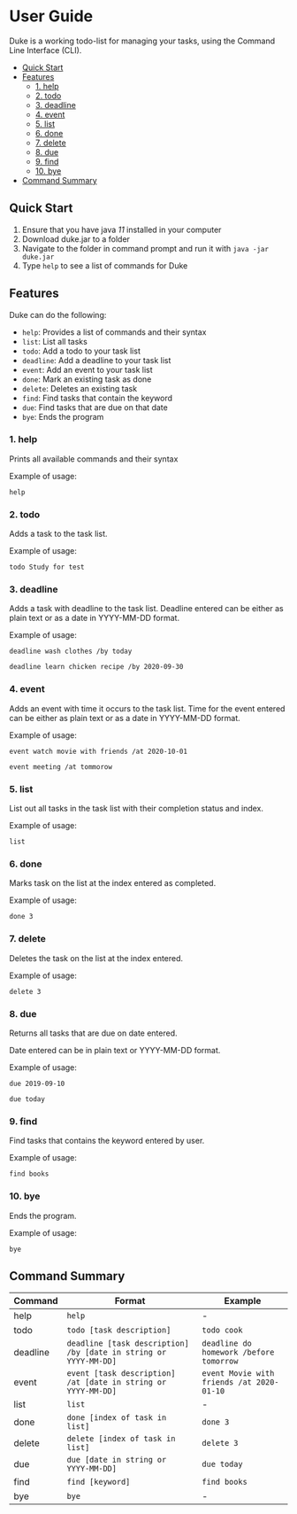# User Guide

Duke is a working todo-list for managing your tasks, using the Command Line Interface (CLI). 

* [Quick Start](#quick-start)
* [Features](#features)
    + [1. help](#1-help)
    + [2. todo](#2-todo)
    + [3. deadline](#3-deadline)
    + [4. event](#4-event)
    + [5. list](#5-list)
    + [6. done](#6-done)
    + [7. delete](#7-delete)
    + [8. due](#8-due)
    + [9. find](#9-find)
    + [10. bye](#10-bye)
* [Command Summary](#command-summary)

## Quick Start

1. Ensure that you have java *11* installed in your computer
2. Download duke.jar to a folder
3. Navigate to the folder in command prompt and run it with `java -jar duke.jar`
4. Type `help` to see a list of commands for Duke

## Features

Duke can do the following:
* `help`: Provides a list of commands and their syntax
* `list`: List all tasks
* `todo`: Add a todo to your task list
* `deadline`: Add a deadline to your task list
* `event`: Add an event to your task list
* `done`: Mark an existing task as done
* `delete`: Deletes an existing task
* `find`: Find tasks that contain the keyword
* `due`: Find tasks that are due on that date
* `bye`: Ends the program

### 1. help

Prints all available commands and their syntax

Example of usage: 

`help`

### 2. todo

Adds a task to the task list.

Example of usage: 

`todo Study for test`


### 3. deadline 

Adds a task with deadline to the task list.
Deadline entered can be either as plain text or as a date in YYYY-MM-DD format.

Example of usage: 

`deadline wash clothes /by today`

`deadline learn chicken recipe /by 2020-09-30`

### 4. event

Adds an event with time it occurs to the task list.
Time for the event entered can be either as plain text or as a date in YYYY-MM-DD format.

Example of usage: 

`event watch movie with friends /at 2020-10-01`

`event meeting /at tommorow`

### 5. list

List out all tasks in the task list with their completion status and index.

Example of usage: 

`list`

### 6. done

Marks task on the list at the index entered as completed.

Example of usage: 

`done 3`

### 7. delete

Deletes the task on the list at the index entered.

Example of usage: 

`delete 3`

### 8. due

Returns all tasks that are due on date entered.

Date entered can be in plain text or YYYY-MM-DD format.

Example of usage: 

`due 2019-09-10`

`due today`

### 9. find

Find tasks that contains the keyword entered by user.

Example of usage: 

`find books`

### 10. bye

Ends the program.

Example of usage: 

`bye`

## Command Summary

Command | Format | Example
------- | ---------- | ------------
help | `help` | -
todo | `todo [task description]` | `todo cook`
deadline | `deadline [task description] /by [date in string or YYYY-MM-DD]`| `deadline do homework /before tomorrow`
event | `event [task description] /at [date in string or YYYY-MM-DD]` | `event Movie with friends /at 2020-01-10`
list | `list` | -
done | `done [index of task in list]`  | `done 3`
delete | `delete [index of task in list]` | `delete 3`
due | `due [date in string or YYYY-MM-DD]` | `due today`
find | `find [keyword]` | `find books`
bye | `bye` | -
